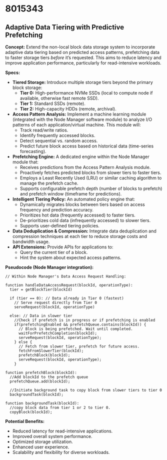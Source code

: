 # 8015343

## Adaptive Data Tiering with Predictive Prefetching

**Concept:** Extend the non-local block data storage system to incorporate adaptive data tiering based on predicted access patterns, prefetching data to faster storage tiers *before* it’s requested. This aims to reduce latency and improve application performance, particularly for read-intensive workloads.

**Specs:**

*   **Tiered Storage:** Introduce multiple storage tiers beyond the primary block storage:
    *   **Tier 0:** High-performance NVMe SSDs (local to compute node if available, otherwise fast remote SSD).
    *   **Tier 1:** Standard SSDs (remote).
    *   **Tier 2:** High-capacity HDDs (remote, archival).
*   **Access Pattern Analysis:** Implement a machine learning module (integrated with the Node Manager software module) to analyze I/O patterns of each application/virtual machine. This module will:
    *   Track read/write ratios.
    *   Identify frequently accessed blocks.
    *   Detect sequential vs. random access.
    *   Predict future block access based on historical data (time-series forecasting).
*   **Prefetching Engine:** A dedicated engine within the Node Manager module that:
    *   Receives predictions from the Access Pattern Analysis module.
    *   Proactively fetches predicted blocks from slower tiers to faster tiers.
    *   Employs a Least Recently Used (LRU) or similar caching algorithm to manage the prefetch cache.
    *   Supports configurable prefetch depth (number of blocks to prefetch) and prefetch window (timeframe for predictions).
*   **Intelligent Tiering Policy:** An automated policy engine that:
    *   Dynamically migrates blocks between tiers based on access frequency and prediction accuracy.
    *   Prioritizes hot data (frequently accessed) to faster tiers.
    *   De-prioritizes cold data (infrequently accessed) to slower tiers.
    *   Supports user-defined tiering policies.
*   **Data Deduplication & Compression:** Integrate data deduplication and compression techniques at each tier to reduce storage costs and bandwidth usage.
*   **API Extensions:** Provide APIs for applications to:
    *   Query the current tier of a block.
    *   Hint the system about expected access patterns.

**Pseudocode (Node Manager integration):**

```
// Within Node Manager's Data Access Request Handling:

function handleDataAccessRequest(blockId, operationType):
  tier = getBlockTier(blockId)

  if (tier == 0): // Data already in Tier 0 (fastest)
    // Serve request directly from Tier 0
    serveRequest(blockId, operationType)

  else: // Data in slower tier
    //Check if prefetch is in progress or if prefetching is enabled
    if(prefetchingEnabled && prefetchQueue.contains(blockId)) {
      // Block is being prefetched. Wait until completed.
      waitForPrefetchCompletion(blockId);
      serveRequest(blockId, operationType);
    } else {
      // Fetch from slower tier, prefetch for future access.
      fetchFromSlowerTier(blockId);
      prefetchBlock(blockId);
      serveRequest(blockId, operationType);
    }

function prefetchBlock(blockId):
  //Add blockId to the prefetch queue
  prefetchQueue.add(blockId);

  //Initiate background task to copy block from slower tiers to tier 0
  backgroundTask(blockId);

function backgroundTask(blockId):
  //copy block data from tier 1 or 2 to tier 0.
  copyBlock(blockId);
```

**Potential Benefits:**

*   Reduced latency for read-intensive applications.
*   Improved overall system performance.
*   Optimized storage utilization.
*   Enhanced user experience.
*   Scalability and flexibility for diverse workloads.